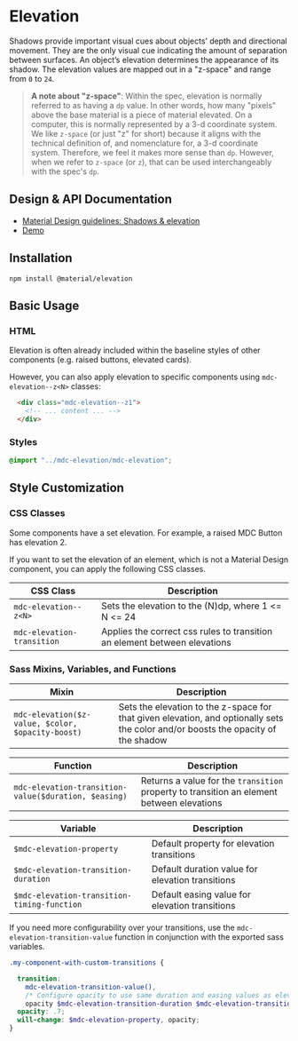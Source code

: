 <!--docs:
title: "Elevation"
layout: detail
section: components
excerpt: "Shadows and elevation as Sass mixins and CSS classes."
iconId: shadow
path: /catalog/elevation/
-->

# Elevation

<!--<div class="article__asset">
  <a class="article__asset-link"
     href="https://material-components.github.io/material-components-web-catalog/#/component/elevation">
    <img src="{{ site.rootpath }}/images/mdc_web_screenshots/elevation.png" width="247" alt="Elevation screenshot">
  </a>
</div>-->

Shadows provide important visual cues about objects’ depth and directional movement. They are the only visual cue indicating the amount of separation between surfaces. An object’s elevation determines the appearance of its shadow. The elevation values are mapped out in a "z-space" and range from `0` to `24`.

> **A note about "z-space"**: Within the spec, elevation is normally referred to as having a `dp` value. In other words, how many "pixels" above the base material is a piece of material elevated. On a computer, this is normally represented by a 3-d coordinate system. We like `z-space` (or just "z" for short) because it aligns with the technical definition of, and nomenclature for, a 3-d coordinate system. Therefore, we feel it makes more sense than `dp`. However, when we refer to `z-space` (or `z`), that can be used interchangeably with the spec's `dp`.

## Design & API Documentation

<ul class="icon-list">
  <li class="icon-list-item icon-list-item--spec">
    <a href="https://material.io/go/design-elevation">Material Design guidelines: Shadows & elevation</a>
  </li>
  <li class="icon-list-item icon-list-item--link">
    <a href="https://material-components.github.io/material-components-web-catalog/#/component/elevation">Demo</a>
  </li>
</ul>

## Installation

```
npm install @material/elevation
```

## Basic Usage

### HTML

Elevation is often already included within the baseline styles of other components (e.g. raised buttons, elevated cards).

However, you can also apply elevation to specific components using `mdc-elevation--z<N>` classes:

```html
  <div class="mdc-elevation--z1">
    <!-- ... content ... -->
  </div>
```

### Styles

```scss
@import "../mdc-elevation/mdc-elevation";
```

## Style Customization

### CSS Classes

Some components have a set elevation. For example, a raised MDC Button has elevation 2.

If you want to set the elevation of an element, which is not a Material Design component, you
can apply the following CSS classes.

CSS Class | Description
--- | ---
`mdc-elevation--z<N>` | Sets the elevation to the (N)dp, where 1 <= N <= 24
`mdc-elevation-transition` | Applies the correct css rules to transition an element between elevations

### Sass Mixins, Variables, and Functions

Mixin | Description
--- | ---
`mdc-elevation($z-value, $color, $opacity-boost)` | Sets the elevation to the z-space for that given elevation, and optionally sets the color and/or boosts the opacity of the shadow

Function | Description
--- | ---
`mdc-elevation-transition-value($duration, $easing)` | Returns a value for the `transition` property to transition an element between elevations

Variable | Description
--- | ---
`$mdc-elevation-property` | Default property for elevation transitions
`$mdc-elevation-transition-duration` | Default duration value for elevation transitions
`$mdc-elevation-transition-timing-function` | Default easing value for elevation transitions

If you need more configurability over your transitions, use the `mdc-elevation-transition-value` function in conjunction with the exported sass variables.

```scss
.my-component-with-custom-transitions {

  transition:
    mdc-elevation-transition-value(),
    /* Configure opacity to use same duration and easing values as elevation */
    opacity $mdc-elevation-transition-duration $mdc-elevation-transition-timing-function;
  opacity: .7;
  will-change: $mdc-elevation-property, opacity;
}
```
